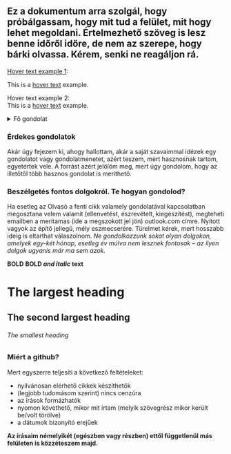 ## Ez a dokumentum arra szolgál, hogy próbálgassam, hogy mit tud a felület, mit hogy lehet megoldani. Értelmezhető szöveg is lesz benne időről időre, de nem az szerepe, hogy bárki olvassa. Kérem, senki ne reagáljon rá. 


[Hover text example 1](## "two spaces need to be added to end of line for new line"):  

[id1]: ## "your hover text"

This is a [hover text][id1] example.


Hover text example 2:  
This is a [hover text](## "your hover text") example.


<details>
  <summary>Fő gondolat</summary>
  
  Kifejtés. Note that it's important to have a space after the summary tag. You should be able to write any markdown you want inside the `<details>` tag... just make sure you close `<details>` afterward. 
  
  
  <details>
  <summary>Még egy fő gondolat ezen belül</summary>
  
  Kifejtés. Note that it's important to have a space after the summary tag. You should be able to write any markdown you want inside the `<details>` tag... just make sure you close `<details>` afterward. 
  
</details>
  
</details>

### Érdekes gondolatok

Akár úgy fejezem ki, ahogy hallottam, akár a saját szavaimmal idézek egy gondolatot vagy gondolatmenetet, azért teszem, mert hasznosnak tartom, egyetértek vele. A forrást azért jelölöm meg, mert úgy gondolom, hogy az illetőtől több hasznos gondolat is meríthető.

### Beszélgetés fontos dolgokról. Te hogyan gondolod?
Ha esetleg az Olvasó a fenti cikk valamely gondolatával kapcsolatban megosztana velem valamit (ellenvetést, észrevételt, kiegészítést), megteheti emailben a meritamas (ide a megszokott jel jön) outlook.com címre. Nyitott vagyok az építő jellegű, mély eszmecserére.
Türelmet kérek, mert hosszabb ideig is eltarthat válaszolnom. *Ne gondolkozzunk sokat olyan dolgokon, amelyek egy-két hónap, esetleg év múlva nem lesznek fontosak – az ilyen dolgok ugyanis már ma sem azok.*



**BOLD**
**BOLD _and italic_ text**
# The largest heading
## The second largest heading
###### The smallest heading


### Miért a github?
Mert egyszerre teljesíti a következő feltételeket:<ul>
<li>nyilvánosan elérhető cikkek készíthetők</li>
<li>(legjobb tudomásom szerint) nincs cenzúra</li>
<li>az írások formázhatók</li>
<li>nyomon követhető, mikor mit írtam (melyik szövegrész mikor került be/volt törölve)</li>
<li>a dátumok bizonyító erejűek</li>
</ul>

**Az írásaim némelyikét (egészben vagy részben) ettől függetlenül más felületen is közzéteszem majd.**
